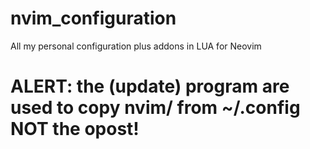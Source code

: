# nvim_configuration
All my personal configuration plus addons in LUA for Neovim

# ALERT: the (update) program are used to copy nvim/ from ~/.config NOT the opost!
